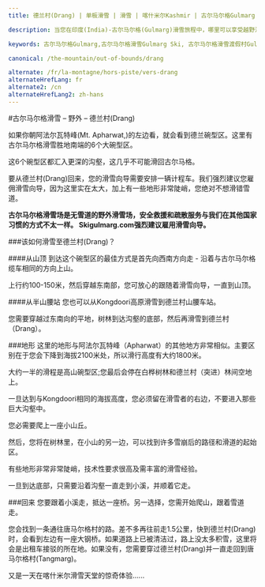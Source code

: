 ```yaml
---
title: 德兰村(Drang) | 单板滑雪 | 滑雪 | 喀什米尔Kashmir | 古尔马尔格Gulmarg | 印度India | Skigulmarg.com

description: 当您在印度(India)-古尔马尔格(Gulmarg)滑雪旅程中，哪里可以享受越野滑雪探险之旅？从古尔马尔格(Gulmarg)雪场滑至德兰村(Drang)约有1800米，您将会拥有前所未有的感官享受。

keywords: 古尔马尔格Gulmarg,古尔马尔格滑雪Gulmarg Ski, 古尔马尔格滑雪渡假村Gulmarg Ski Resort, 喀什米尔滑雪Skiing in the Himalayas, 印度滑雪Skiing in India, 喜马拉雅Himalaya, 喀什米尔Kashmir, Skigulmarg.com

canonical: /the-mountain/out-of-bounds/drang

alternate: /fr/la-montagne/hors-piste/vers-drang
alternateHrefLang: fr
alternate2: /cn
alternateHrefLang2: zh-hans
---
```


#古尔马尔格滑雪 – 野外 – 德兰村(Drang)

如果你朝阿法尔瓦特峰(Mt. Apharwat,)的左边看，就会看到德兰碗型区。这里有古尔马尔格滑雪胜地南端的6个大碗型区。

这6个碗型区都汇入更深的沟壑，这几乎不可能滑回古尔马格。

要从德兰村(Drang)回来，您的滑雪向导需要安排一辆计程车。我们强烈建议您雇佣滑雪向导，因为这里实在太大，加上有一些地形非常陡峭，您绝对不想滑错雪道。

**古尔马尔格滑雪场是无雪道的野外滑雪场，安全救援和疏散服务与我们在其他国家习惯的方式不太一样。 Skigulmarg.com强烈建议雇用滑雪向导。**

###该如何滑雪至德兰村(Drang)？

####从山顶
到达这个碗型区的最佳方式是首先向西南方向走 - 沿着与古尔马尔格缆车相同的方向上山。

上行约100-150米，然后穿越东南部，您可放心的跟随着滑雪向导，一直到山顶。

####从半山腰站
您也可以从Kongdoori高原滑雪到德兰村山腰车站。

您需要穿越过东南向的平地，树林到达沟壑的底部，然后再滑雪到德兰村（Drang）。

###地形
这里的地形与阿法尔瓦特峰（Apharwat）的其他地方非常相似。主要区别在于您会下降到海拔2100米处，所以滑行高度有大约1800米。

大约一半的滑程是高山碗型区;您最后会停在白桦树林和德兰村（突进）林间空地上。

一旦达到与Kongdoori相同的海拔高度，您必须留在滑雪者的右边，不要进入那些巨大沟壑中。

您必需要爬上一座小山丘。

然后，您将在树林里，在小山的另一边，可以找到许多雪崩后的路径和滑道的起始区。

有些地形非常非常陡峭，技术性要求很高及需丰富的滑雪经验。

一旦到达底部，只需要沿着沟壑一直走到小溪，并顺着它走。

###回来
您要跟着小溪走，抵达一座桥。另一选择，您需开始爬山，跟着雪道走。

您会找到一条通往唐马尔格村的路。差不多再往前走1.5公里，快到德兰村(Drang)时，会看到左边有一座大钢桥。如果道路上已被清洁过，路上没太多积雪，这里将会是出租车接驳的所在地。如果没有，您需要穿过德兰村(Drang)并一直走回到唐马尔格村(Tangmarg)。

又是一天在喀什米尔滑雪天堂的惊奇体验......
